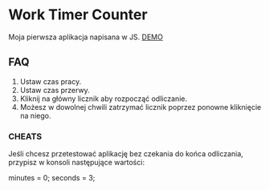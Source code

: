 # Work Timer Counter

Moja pierwsza aplikacja napisana w JS. <a href="https://krzysztofkazimierczak.github.io/pomodoro-counter/">DEMO<a>

## FAQ
1. Ustaw czas pracy.
2. Ustaw czas przerwy.
3. Kliknij na główny licznik aby rozpocząć odliczanie. 
4. Możesz w dowolnej chwili zatrzymać licznik poprzez ponowne kliknięcie na niego.

### CHEATS
Jeśli chcesz przetestować aplikację bez czekania do końca odliczania, przypisz w konsoli następujące wartości:

minutes = 0; 
seconds = 3;

